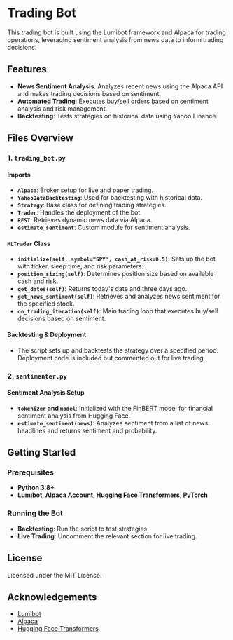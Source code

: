 
# Trading Bot

This trading bot is built using the Lumibot framework and Alpaca for trading operations, leveraging sentiment analysis from news data to inform trading decisions.

## Features
- **News Sentiment Analysis**: Analyzes recent news using the Alpaca API and makes trading decisions based on sentiment.
- **Automated Trading**: Executes buy/sell orders based on sentiment analysis and risk management.
- **Backtesting**: Tests strategies on historical data using Yahoo Finance.

## Files Overview

### 1. `trading_bot.py`

#### Imports
- **`Alpaca`**: Broker setup for live and paper trading.
- **`YahooDataBacktesting`**: Used for backtesting with historical data.
- **`Strategy`**: Base class for defining trading strategies.
- **`Trader`**: Handles the deployment of the bot.
- **`REST`**: Retrieves dynamic news data via Alpaca.
- **`estimate_sentiment`**: Custom module for sentiment analysis.

#### `MLTrader` Class
- **`initialize(self, symbol="SPY", cash_at_risk=0.5)`**: Sets up the bot with ticker, sleep time, and risk parameters.
- **`position_sizing(self)`**: Determines position size based on available cash and risk.
- **`get_dates(self)`**: Returns today's date and three days ago.
- **`get_news_sentiment(self)`**: Retrieves and analyzes news sentiment for the specified stock.
- **`on_trading_iteration(self)`**: Main trading loop that executes buy/sell decisions based on sentiment.

#### Backtesting & Deployment
- The script sets up and backtests the strategy over a specified period. Deployment code is included but commented out for live trading.

### 2. `sentimenter.py`

#### Sentiment Analysis Setup
- **`tokenizer` and `model`**: Initialized with the FinBERT model for financial sentiment analysis from Hugging Face.
- **`estimate_sentiment(news)`**: Analyzes sentiment from a list of news headlines and returns sentiment and probability.

## Getting Started

### Prerequisites
- **Python 3.8+**
- **Lumibot, Alpaca Account, Hugging Face Transformers, PyTorch**

### Running the Bot
- **Backtesting**: Run the script to test strategies.
- **Live Trading**: Uncomment the relevant section for live trading.

## License
Licensed under the MIT License.

## Acknowledgements
- [Lumibot](https://lumibot.lumiwealth.com)
- [Alpaca](https://alpaca.markets)
- [Hugging Face Transformers](https://huggingface.co/transformers)
